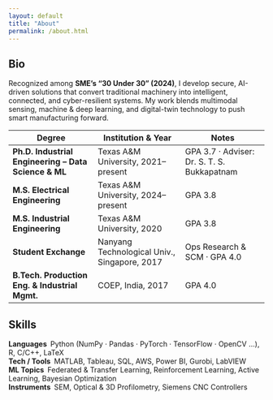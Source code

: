 ```yaml
---
layout: default
title: "About"
permalink: /about.html
---
```


## Bio
Recognized among **SME’s “30 Under 30” (2024)**, I develop secure, AI-driven solutions that convert traditional machinery into intelligent, connected, and cyber-resilient systems. My work blends multimodal sensing, machine & deep learning, and digital-twin technology to push smart manufacturing forward.

<table>
  <thead>
    <tr>
      <th>Degree</th>
      <th>Institution & Year</th>
      <th>Notes</th>
    </tr>
  </thead>
  <tbody>
    <tr>
      <td><strong>Ph.D. Industrial Engineering – Data Science & ML</strong></td>
      <td>Texas A&M University, 2021–present</td>
      <td>GPA 3.7 · Adviser: Dr. S. T. S. Bukkapatnam</td>
    </tr>
    <tr>
      <td><strong>M.S. Electrical Engineering</strong></td>
      <td>Texas A&M University, 2024–present</td>
      <td>GPA 3.8</td>
    </tr>
    <tr>
      <td><strong>M.S. Industrial Engineering</strong></td>
      <td>Texas A&M University, 2020</td>
      <td>GPA 3.8</td>
    </tr>
    <tr>
      <td><strong>Student Exchange</strong></td>
      <td>Nanyang Technological Univ., Singapore, 2017</td>
      <td>Ops Research & SCM · GPA 4.0</td>
    </tr>
    <tr>
      <td><strong>B.Tech. Production Eng. & Industrial Mgmt.</strong></td>
      <td>COEP, India, 2017</td>
      <td>GPA 4.0</td>
    </tr>
  </tbody>
</table>

## Skills
**Languages** Python (NumPy · Pandas · PyTorch · TensorFlow · OpenCV …), R, C/C++, LaTeX  
**Tech / Tools** MATLAB, Tableau, SQL, AWS, Power BI, Gurobi, LabVIEW  
**ML Topics** Federated & Transfer Learning, Reinforcement Learning, Active Learning, Bayesian Optimization  
**Instruments** SEM, Optical & 3D Profilometry, Siemens CNC Controllers
